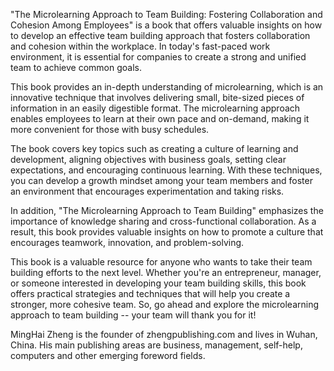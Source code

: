 
"The Microlearning Approach to Team Building: Fostering Collaboration and Cohesion Among Employees" is a book that offers valuable insights on how to develop an effective team building approach that fosters collaboration and cohesion within the workplace. In today's fast-paced work environment, it is essential for companies to create a strong and unified team to achieve common goals.

This book provides an in-depth understanding of microlearning, which is an innovative technique that involves delivering small, bite-sized pieces of information in an easily digestible format. The microlearning approach enables employees to learn at their own pace and on-demand, making it more convenient for those with busy schedules.

The book covers key topics such as creating a culture of learning and development, aligning objectives with business goals, setting clear expectations, and encouraging continuous learning. With these techniques, you can develop a growth mindset among your team members and foster an environment that encourages experimentation and taking risks.

In addition, "The Microlearning Approach to Team Building" emphasizes the importance of knowledge sharing and cross-functional collaboration. As a result, this book provides valuable insights on how to promote a culture that encourages teamwork, innovation, and problem-solving.

This book is a valuable resource for anyone who wants to take their team building efforts to the next level. Whether you're an entrepreneur, manager, or someone interested in developing your team building skills, this book offers practical strategies and techniques that will help you create a stronger, more cohesive team. So, go ahead and explore the microlearning approach to team building -- your team will thank you for it!

MingHai Zheng is the founder of zhengpublishing.com and lives in Wuhan, China. His main publishing areas are business, management, self-help, computers and other emerging foreword fields.
